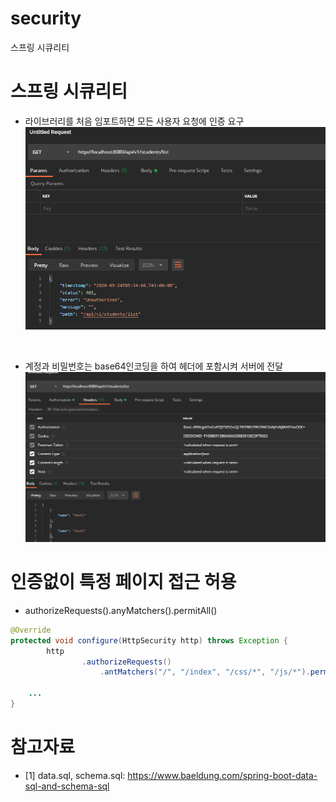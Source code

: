 # security
스프링 시큐리티

# 스프링 시큐리티
* 라이브러리를 처음 임포트하면 모든 사용자 요청에 인증 요구
![](imgs/import_library.png)

<br>

* 계정과 비밀번호는 base64인코딩을 하여 헤더에 포함시켜 서버에 전달
![](imgs/header_security.png)

# 인증없이 특정 페이지 접근 허용
* authorizeRequests().anyMatchers().permitAll()
```java
@Override
protected void configure(HttpSecurity http) throws Exception {
        http
                .authorizeRequests()
                    .antMatchers("/", "/index", "/css/*", "/js/*").permitAll()

    ...
}
```

# 참고자료
* [1] data.sql, schema.sql: https://www.baeldung.com/spring-boot-data-sql-and-schema-sql